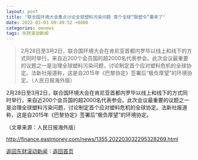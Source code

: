 ```yaml
---
layout: post
title: "联合国环境大会重点讨论全球塑料污染问题 首个全球“限塑令”要来了"
date: 2022-03-03 09:49:52 +0800
categories: emnews
tags: 东财滚动新闻
---
```

> 2月28日至3月2日，联合国环境大会在肯尼亚首都内罗毕以线上和线下的方式同时举行，来自近200个会员国的超2000名代表参会。此次会议最重要的议题之一是治理全球塑料污染问题，讨论制定首个应对塑料危机的全球协定。法新社报道称，这是自2015年《巴黎协定》签署后“极负厚望”的环境协定。（人民日报海外版）

<p>2月28日至3月2日，联合国环境大会在肯尼亚首都内罗毕以线上和线下的方式同时举行，来自近200个会员国的超2000名代表参会。此次会议最重要的议题之一是治理全球塑料污染问题，讨论制定首个应对塑料危机的全球协定。法新社报道称，这是自2015年《巴黎协定》签署后“极负厚望”的环境协定。</p><p class="em_media">（文章来源：人民日报海外版）</p>

<http://finance.eastmoney.com/news/1355,202203032295328269.html>

[返回东财滚动新闻](//finews.withounder.com/emnews/)｜[返回首页](//finews.withounder.com/)